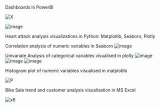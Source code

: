    Dashboards in PowerBI

![X](https://github.com/user-attachments/assets/33b99f3b-e535-402d-8c33-c5789ef9e05a)

![image](https://github.com/user-attachments/assets/bfc7ba31-be97-4406-a243-f9c79f34f040)



Heart attack analysis visualizations in Python: Matplotlib, Seaborn, Plotly


Correlation analysis of numeric variables in Seaborn
![image](https://github.com/user-attachments/assets/1d1df269-a8ad-4c48-afc9-587852b03796)

Univariate Analysis of categorical variables visualised in plotly
![image](https://github.com/user-attachments/assets/db6832ad-243a-4e9f-8131-7c7a9497cbde)
![image](https://github.com/user-attachments/assets/66bc9ea4-d0a5-46e8-900a-bccc62e9abc9)
![image](https://github.com/user-attachments/assets/5e786f5c-b6da-4aaf-a377-d620757e896d)

Histogram plot of numeric variables visualised in matplotlib

![P](https://github.com/user-attachments/assets/fcd644ba-b48e-4c6f-9b9d-853da3c9921e)


Bike Sale trend and customer analysis visualisation in MS Excel


![x6](https://github.com/user-attachments/assets/8fe0a53b-013c-48e2-a917-cac6415d1ed1)





